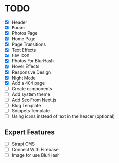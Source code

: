# TODO

- [x] Header
- [x] Footer
- [x] Photos Page
- [x] Home Page
- [x] Page Transitions
- [x] Text Effects
- [x] Fav Icon
- [x] Photos For BlurHash
- [x] Hover Effects
- [x] Responsive Design
- [x] Night Mode
- [x] Add a 404 page
- [ ] Create components
- [ ] Add system theme
- [ ] Add Seo From Next.js
- [ ] Blog Template
- [ ] Snippets Template
- [ ] Using icons instead of text in the header (optional)

## Expert Features

- [ ] Strapi CMS
- [ ] Connect With Firebase
- [ ] Image for use BlurHash
